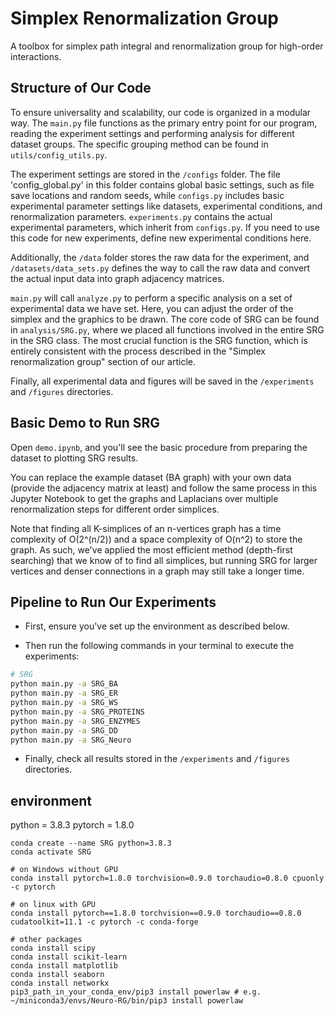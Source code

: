 # Simplex Renormalization Group

A toolbox for simplex path integral and renormalization group for high-order interactions.

## Structure of Our Code

To ensure universality and scalability, our code is organized in a modular way. The `main.py` file functions as the primary entry point for our program, reading the experiment settings and performing analysis for different dataset groups. The specific grouping method can be found in `utils/config_utils.py`.

The experiment settings are stored in the `/configs` folder. The file 'config_global.py' in this folder contains global basic settings, such as file save locations and random seeds, while `configs.py` includes basic experimental parameter settings like datasets, experimental conditions, and renormalization parameters. `experiments.py` contains the actual experimental parameters, which inherit from `configs.py`. If you need to use this code for new experiments, define new experimental conditions here.

Additionally, the `/data` folder stores the raw data for the experiment, and `/datasets/data_sets.py` defines the way to call the raw data and convert the actual input data into graph adjacency matrices.

`main.py` will call `analyze.py` to perform a specific analysis on a set of experimental data we have set. Here, you can adjust the order of the simplex and the graphics to be drawn. The core code of SRG can be found in `analysis/SRG.py`, where we placed all functions involved in the entire SRG in the SRG class. The most crucial function is the SRG function, which is entirely consistent with the process described in the "Simplex renormalization group" section of our article.

Finally, all experimental data and figures will be saved in the `/experiments` and `/figures` directories.

## Basic Demo to Run SRG

Open `demo.ipynb`, and you'll see the basic procedure from preparing the dataset to plotting SRG results. 

You can replace the example dataset (BA graph) with your own data (provide the adjacency matrix at least) and follow the same process in this Jupyter Notebook to get the graphs and Laplacians over multiple renormalization steps for different order simplices. 

Note that finding all K-simplices of an n-vertices graph has a time complexity of O(2^(n/2)) and a space complexity of O(n^2) to store the graph. As such, we've applied the most efficient method (depth-first searching) that we know of to find all simplices, but running SRG for larger vertices and denser connections in a graph may still take a longer time.

## Pipeline to Run Our Experiments

- First, ensure you've set up the environment as described below. 

- Then run the following commands in your terminal to execute the experiments:
```bash
# SRG
python main.py -a SRG_BA
python main.py -a SRG_ER
python main.py -a SRG_WS
python main.py -a SRG_PROTEINS
python main.py -a SRG_ENZYMES
python main.py -a SRG_DD
python main.py -a SRG_Neuro
```
- Finally, check all results stored in the `/experiments` and `/figures` directories.

## environment

python = 3.8.3
pytorch = 1.8.0

```
conda create --name SRG python=3.8.3
conda activate SRG

# on Windows without GPU
conda install pytorch=1.8.0 torchvision=0.9.0 torchaudio=0.8.0 cpuonly -c pytorch

# on linux with GPU
conda install pytorch==1.8.0 torchvision==0.9.0 torchaudio==0.8.0 cudatoolkit=11.1 -c pytorch -c conda-forge

# other packages
conda install scipy
conda install scikit-learn
conda install matplotlib
conda install seaborn
conda install networkx
pip3_path_in_your_conda_env/pip3 install powerlaw # e.g. ~/miniconda3/envs/Neuro-RG/bin/pip3 install powerlaw
```
